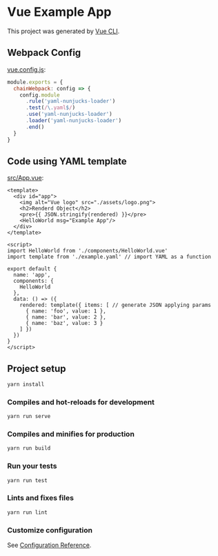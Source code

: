 # Vue Example App

This project was generated by [Vue CLI](https://cli.vuejs.org).

## Webpack Config

[vue.config.js](vue.config.js):

```js
module.exports = {
  chainWebpack: config => {
    config.module
      .rule('yaml-nunjucks-loader')
      .test(/\.yaml$/)
      .use('yaml-nunjucks-loader')
      .loader('yaml-nunjucks-loader')
      .end()
  }
}
```

## Code using YAML template

[src/App.vue](src/App.vue):

```vue
<template>
  <div id="app">
    <img alt="Vue logo" src="./assets/logo.png">
    <h2>Renderd Object</h2>
    <pre>{{ JSON.stringify(rendered) }}</pre>
    <HelloWorld msg="Example App"/>
  </div>
</template>

<script>
import HelloWorld from './components/HelloWorld.vue'
import template from './example.yaml' // import YAML as a function

export default {
  name: 'app',
  components: {
    HelloWorld
  },
  data: () => ({
    rendered: template({ items: [ // generate JSON applying params
      { name: 'foo', value: 1 },
      { name: 'bar', value: 2 },
      { name: 'baz', value: 3 }
    ] })
  })
}
</script>
```

## Project setup

```sh
yarn install
```

### Compiles and hot-reloads for development

```sh
yarn run serve
```

### Compiles and minifies for production

```sh
yarn run build
```

### Run your tests

```sh
yarn run test
```

### Lints and fixes files

```sh
yarn run lint
```

### Customize configuration

See [Configuration Reference](https://cli.vuejs.org/config/).

